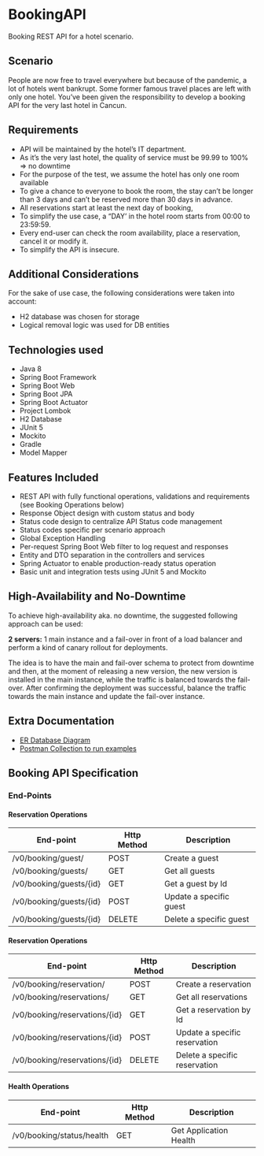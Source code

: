 # BookingAPI
Booking REST API for a hotel scenario.

## Scenario
People are now free to travel everywhere but because of the pandemic, a lot of hotels went
bankrupt. Some former famous travel places are left with only one hotel.
You’ve been given the responsibility to develop a booking API for the very last hotel in Cancun.

## Requirements
- API will be maintained by the hotel’s IT department.
- As it’s the very last hotel, the quality of service must be 99.99 to 100% => no downtime
- For the purpose of the test, we assume the hotel has only one room available
- To give a chance to everyone to book the room, the stay can’t be longer than 3 days and
  can’t be reserved more than 30 days in advance.
- All reservations start at least the next day of booking,
- To simplify the use case, a “DAY’ in the hotel room starts from 00:00 to 23:59:59.
- Every end-user can check the room availability, place a reservation, cancel it or modify it.
- To simplify the API is insecure.

## Additional Considerations

For the sake of use case, the following considerations were taken into account:
 
- H2 database was chosen for storage
- Logical removal logic was used for DB entities

## Technologies used
- Java 8
- Spring Boot Framework
- Spring Boot Web
- Spring Boot JPA
- Spring Boot Actuator
- Project Lombok
- H2 Database
- JUnit 5
- Mockito
- Gradle
- Model Mapper

## Features Included
- REST API with fully functional operations, validations and requirements (see Booking Operations below)
- Response Object design with custom status and body
- Status code design to centralize API Status code management
- Status codes specific per scenario approach
- Global Exception Handling
- Per-request Spring Boot Web filter to log request and responses
- Entity and DTO separation in the controllers and services
- Spring Actuator to enable production-ready status operation
- Basic unit and integration tests using JUnit 5 and Mockito

## High-Availability and No-Downtime

To achieve high-availability aka. no downtime, the suggested following approach can be used:

**2 servers:** 1 main instance and a fail-over in front of a load balancer and perform a kind of canary rollout for deployments.

The idea is to have the main and fail-over schema to protect from downtime and then, at the moment of releasing 
a new version, the new version is installed in the main instance, while the traffic is balanced towards the fail-over.
After confirming the deployment was successful, balance the traffic towards the main instance and update the fail-over instance.

## Extra Documentation
- [ER Database Diagram](https://github.com/pablohorst/booking-api/blob/main/Booking%20API%20ER%20Diagram.pdf)
- [Postman Collection to run examples](https://github.com/pablohorst/booking-api/blob/main/Booking%20API.postman_collection.json)

## Booking API Specification

### End-Points

#### Reservation Operations

End-point                          | Http Method | Description
-----------------------------------|-------------|-------------
/v0/booking/guest/              | POST        | Create a guest
/v0/booking/guests/             | GET         | Get all guests
/v0/booking/guests/{id}         | GET         | Get a guest by Id
/v0/booking/guests/{id}         | POST        | Update a specific guest
/v0/booking/guests/{id}         | DELETE      | Delete a specific guest


#### Reservation Operations

End-point                          | Http Method | Description
-----------------------------------|-------------|-------------
/v0/booking/reservation/              | POST        | Create a reservation
/v0/booking/reservations/             | GET         | Get all reservations
/v0/booking/reservations/{id}         | GET         | Get a reservation by Id
/v0/booking/reservations/{id}         | POST        | Update a specific reservation
/v0/booking/reservations/{id}         | DELETE      | Delete a specific reservation

#### Health Operations

End-point                          | Http Method | Description
-----------------------------------|-------------|-------------
/v0/booking/status/health          | GET         | Get Application Health
